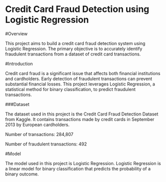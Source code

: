 # Credit Card Fraud Detection using Logistic Regression
#Overview

This project aims to build a credit card fraud detection system using Logistic Regression. The primary objective is to accurately identify fraudulent transactions from a dataset of credit card transactions.

#Introduction

Credit card fraud is a significant issue that affects both financial institutions and cardholders. Early detection of fraudulent transactions can prevent substantial financial losses. This project leverages Logistic Regression, a statistical method for binary classification, to predict fraudulent transactions.

###Dataset

The dataset used in this project is the Credit Card Fraud Detection Dataset from Kaggle. It contains transactions made by credit cards in September 2013 by European cardholders.

Number of transactions: 284,807

Number of fraudulent transactions: 492

#Model

The model used in this project is Logistic Regression. Logistic Regression is a linear model for binary classification that predicts the probability of a binary outcome.
